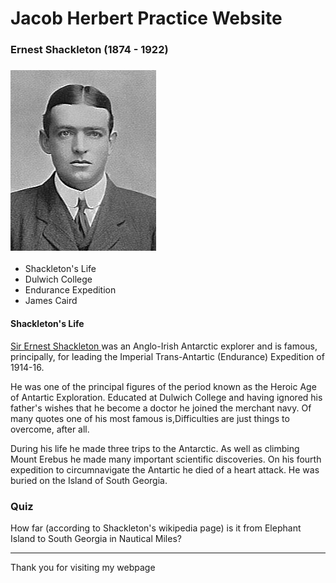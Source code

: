 # Jacob Herbert Practice Website

<html>

<body>
<div id="wrapper">
<div id="header">
	<h3>Ernest Shackleton (1874 - 1922)<h3/>
	<img src="shackletonicon.jpg" alt = "Ernest Shackleton at Dulwich College"/>
</div>

<div id="nav">
<div class="clearme"></div>
	<ul>
	<li> Shackleton's Life </li>
	<li> Dulwich College </li>
	<li> Endurance Expedition </li>
	<li> James Caird </li>
	</ul>
</div>

#### Shackleton's Life

<div id="container">

<p class ="snippet">
<a href="https://en.wikipedia.org/wiki/Ernest_Shackleton" target ="_blank"> Sir Ernest Shackleton </a> was an
 Anglo-Irish Antarctic explorer and is famous, principally, for leading the Imperial Trans-Antartic (Endurance) 
Expedition of 1914-16.
</p>
<p class ="snippet">
He was one of the principal figures of the period known as the Heroic Age of Antartic Exploration.
 Educated at Dulwich College and having ignored his father's wishes that he become a doctor he joined the merchant 
navy. Of many quotes one of his most famous is,<span class="myquote">Difficulties are just things to overcome, 
after all.</span> </p>

During his life he made three trips to the Antarctic. As well as climbing Mount Erebus he made many important
 scientific discoveries. On his fourth expedition to circumnavigate the Antartic he died of a heart attack. 
He was buried on the Island of South Georgia.

</div>
<div class="clearme"></div>
<div id="quiz">
<h3> Quiz </h3>
How far (according to Shackleton's wikipedia page) is it from Elephant Island
to South Georgia in Nautical Miles?<span class="myquote" id="ans"><span/>

---

Thank you for visiting my webpage


